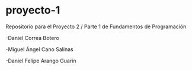 # proyecto-1
 Repositorio para el Proyecto 2 / Parte 1 de Fundamentos de Programación 

-Daniel Correa Botero

-Miguel Ángel Cano Salinas

-Daniel Felipe Arango Guarin

